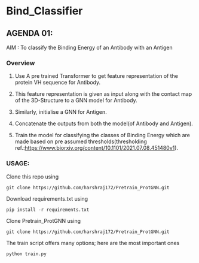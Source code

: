 # Bind_Classifier

## AGENDA 01:
AIM : To classify the Binding Energy of an Antibody with an Antigen

### Overview
1. Use A pre trained Transformer to get feature representation of the protein VH sequence for Antibody.

2. This feature representation is given as input along with the contact map of the 3D-Structure to a GNN model for Antibody.

3. Similarly, initialise a GNN for Antigen.

4. Concatenate the outputs from both the model(of Antibody and Antigen).

5. Train the model for classifying the classes of Binding Energy which are made based on pre assumed thresholds(thresholding ref.:https://www.biorxiv.org/content/10.1101/2021.07.08.451480v1).

### USAGE:
Clone this repo using 

`git clone https://github.com/harshraj172/Pretrain_ProtGNN.git`

Download requirements.txt using

`pip install -r requirements.txt`

Clone Pretrain_ProtGNN using

`git clone https://github.com/harshraj172/Pretrain_ProtGNN.git`


The train script offers many options; here are the most important ones

`python train.py` 
